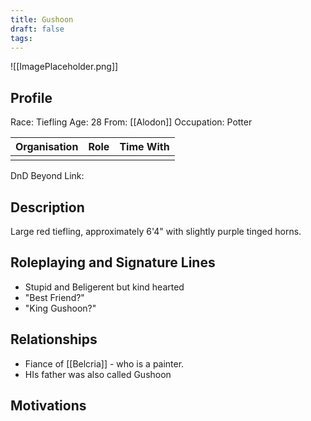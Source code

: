 ```yaml
---
title: Gushoon
draft: false
tags:
---
```

![[ImagePlaceholder.png]]

## Profile
Race: Tiefling
Age: 28
From: [[Alodon]]
Occupation: Potter

| Organisation | Role | Time With |
| ------------ | ---- | --------- |
|              |      |           

DnD Beyond Link:

## Description
Large red tiefling, approximately 6'4" with slightly purple tinged horns.
## Roleplaying and Signature Lines
- Stupid and Beligerent but kind hearted
- "Best Friend?"
- "King Gushoon?"
## Relationships
- Fiance of [[Belcria]] - who is a painter.
- HIs father was also called Gushoon 
## Motivations




